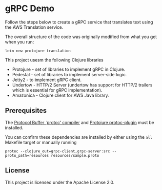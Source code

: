 # gRPC Demo

Follow the steps below to create a gRPC service that translates text
using the AWS Translation service.

The overall structure of the code was originally modified from what you get when you run:

```
lein new protojure translation
```

This project usesm the following Clojure libraries
- Protojure - set of libraries to implement gRPC in Clojure.
- Pedestal  - set of libraries to implement server-side logic.
- Jetty2    - to implement gRPC client.
- Undertow  - HTTP/2 Server (undertow has support for HTTP/2 trailers which is essential for gRPC implementation).
- Amazonica - Clojure client for AWS Java library.

## Prerequisites

The [Protocol Buffer 'protoc' compiler](https://github.com/protocolbuffers/protobuf/releases)
and [Protojure protoc-plugin](https://github.com/protojure/protoc-plugin/releases) must be installed.

You can confirm these dependencies are installed by either using the `all` Makefile target
or manually running

```
protoc --clojure_out=grpc-client,grpc-server:src --proto_path=resources resources/sample.proto
```

## License
This project is licensed under the Apache License 2.0.
